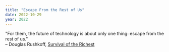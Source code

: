 ```yaml
---
title: "Escape From the Rest of Us"
date: 2022-10-29
year: 2022
---
```


"For them, the future of technology is about only one thing: escape from the rest of us."
<br>
– Douglas Rushkoff, <a href="https://harvard.com/book/survival_of_the_richest/">Survival of the Richest</a>
